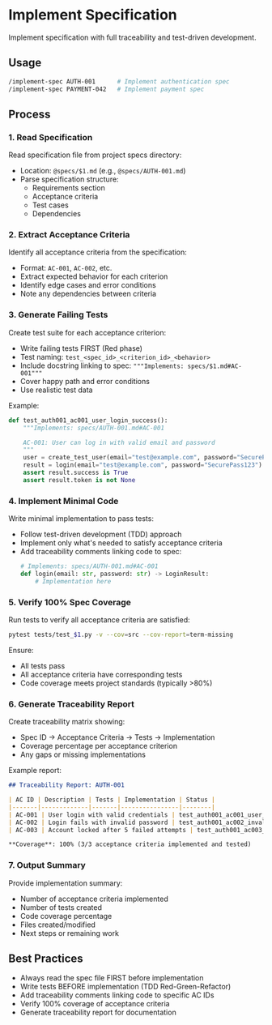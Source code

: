 # Implement Specification

Implement specification with full traceability and test-driven development.

## Usage

```bash
/implement-spec AUTH-001      # Implement authentication spec
/implement-spec PAYMENT-042   # Implement payment spec
```

## Process

### 1. Read Specification

Read specification file from project specs directory:
- Location: `@specs/$1.md` (e.g., `@specs/AUTH-001.md`)
- Parse specification structure:
  - Requirements section
  - Acceptance criteria
  - Test cases
  - Dependencies

### 2. Extract Acceptance Criteria

Identify all acceptance criteria from the specification:
- Format: `AC-001`, `AC-002`, etc.
- Extract expected behavior for each criterion
- Identify edge cases and error conditions
- Note any dependencies between criteria

### 3. Generate Failing Tests

Create test suite for each acceptance criterion:
- Write failing tests FIRST (Red phase)
- Test naming: `test_<spec_id>_<criterion_id>_<behavior>`
- Include docstring linking to spec: `"""Implements: specs/$1.md#AC-001"""`
- Cover happy path and error conditions
- Use realistic test data

Example:
```python
def test_auth001_ac001_user_login_success():
    """Implements: specs/AUTH-001.md#AC-001

    AC-001: User can log in with valid email and password
    """
    user = create_test_user(email="test@example.com", password="SecurePass123")
    result = login(email="test@example.com", password="SecurePass123")
    assert result.success is True
    assert result.token is not None
```

### 4. Implement Minimal Code

Write minimal implementation to pass tests:
- Follow test-driven development (TDD) approach
- Implement only what's needed to satisfy acceptance criteria
- Add traceability comments linking code to spec:
  ```python
  # Implements: specs/AUTH-001.md#AC-001
  def login(email: str, password: str) -> LoginResult:
      # Implementation here
  ```

### 5. Verify 100% Spec Coverage

Run tests to verify all acceptance criteria are satisfied:
```bash
pytest tests/test_$1.py -v --cov=src --cov-report=term-missing
```

Ensure:
- All tests pass
- All acceptance criteria have corresponding tests
- Code coverage meets project standards (typically >80%)

### 6. Generate Traceability Report

Create traceability matrix showing:
- Spec ID → Acceptance Criteria → Tests → Implementation
- Coverage percentage per acceptance criterion
- Any gaps or missing implementations

Example report:
```markdown
## Traceability Report: AUTH-001

| AC ID | Description | Tests | Implementation | Status |
|-------|-------------|-------|----------------|--------|
| AC-001 | User login with valid credentials | test_auth001_ac001_user_login_success | src/auth.py:login() | ✅ PASS |
| AC-002 | Login fails with invalid password | test_auth001_ac002_invalid_password | src/auth.py:login() | ✅ PASS |
| AC-003 | Account locked after 5 failed attempts | test_auth001_ac003_account_lockout | src/auth.py:login() | ✅ PASS |

**Coverage**: 100% (3/3 acceptance criteria implemented and tested)
```

### 7. Output Summary

Provide implementation summary:
- Number of acceptance criteria implemented
- Number of tests created
- Code coverage percentage
- Files created/modified
- Next steps or remaining work

## Best Practices

- Always read the spec file FIRST before implementation
- Write tests BEFORE implementation (TDD Red-Green-Refactor)
- Add traceability comments linking code to specific AC IDs
- Verify 100% coverage of acceptance criteria
- Generate traceability report for documentation
